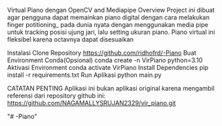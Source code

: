 Virtual Piano dengan OpenCV and Mediapipe
Overview
    Project ini dibuat agar pengguna dapat memainkan piano digital dengan cara melakukan finger potitioning_ pada dunia nyata dengan menggunakan media pipe untuk tracking posisi ujung jari, lalu setting ukuran piano. Piano virtual ini fleksibel karena octavnya dapat disesuaikan

Instalasi
Clone Repository
    https://github.com/ridhofrd/-Piano
Buat Environment Conda(Opsional)
    conda create -n VirPiano python=3.10
Aktivasi Environment
    conda activate VirPiano
Install Dependencies
    pip install -r requirements.txt
Run Aplikasi
    python main.py

CATATAN PENTING
Aplikasi ini bukan aplikasi original karena mengambil referensi dari repository github ini: https://github.com/NAGAMALLYSRUJAN2329/vir_piano.git

"# -Piano"
